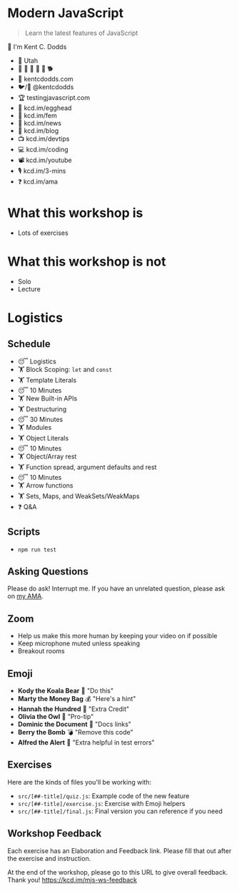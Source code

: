 # Modern JavaScript

> Learn the latest features of JavaScript

👋 I'm Kent C. Dodds

- 🏡 Utah
- 👩 👧 👦 👦 👦 🐕
- 🏢 kentcdodds.com
- 🐦/🐙 @kentcdodds
- 🏆 testingjavascript.com
- 🥚 kcd.im/egghead
- 🥋 kcd.im/fem
- 💌 kcd.im/news
- 📝 kcd.im/blog
- 📺 kcd.im/devtips
- 💻 kcd.im/coding
- 📽 kcd.im/youtube
- 🎙 kcd.im/3-mins
- ❓ kcd.im/ama

# What this workshop is

- Lots of exercises

# What this workshop is not

- Solo
- Lecture

# Logistics

## Schedule

- 😴 Logistics
- 🏋 Block Scoping: `let` and `const`
- 🏋 Template Literals
- 😴 10 Minutes
- 🏋 New Built-in APIs
- 🏋 Destructuring
- 😴 30 Minutes
- 🏋 Modules
- 🏋 Object Literals
- 😴 10 Minutes
- 🏋 Object/Array rest
- 🏋 Function spread, argument defaults and rest
- 😴 10 Minutes
- 🏋 Arrow functions
- 🏋 Sets, Maps, and WeakSets/WeakMaps
- ❓ Q&A

## Scripts

- `npm run test`

## Asking Questions

Please do ask! Interrupt me. If you have an unrelated question, please ask on
[my AMA](https://kcd.im/ama).

## Zoom

- Help us make this more human by keeping your video on if possible
- Keep microphone muted unless speaking
- Breakout rooms

## Emoji

- **Kody the Koala Bear** 🐨 "Do this"
- **Marty the Money Bag** 💰 "Here's a hint"
- **Hannah the Hundred** 💯 "Extra Credit"
- **Olivia the Owl** 🦉 "Pro-tip"
- **Dominic the Document** 📜 "Docs links"
- **Berry the Bomb** 💣 "Remove this code"
- **Alfred the Alert** 🚨 "Extra helpful in test errors"

## Exercises

Here are the kinds of files you'll be working with:

- `src/[##-title]/quiz.js`: Example code of the new feature
- `src/[##-title]/exercise.js`: Exercise with Emoji helpers
- `src/[##-title]/final.js`: Final version you can reference if you need

## Workshop Feedback

Each exercise has an Elaboration and Feedback link. Please fill that out after
the exercise and instruction.

At the end of the workshop, please go to this URL to give overall feedback.
Thank you! https://kcd.im/mjs-ws-feedback
